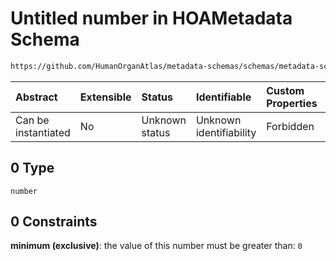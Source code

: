 # Untitled number in HOAMetadata Schema

```txt
https://github.com/HumanOrganAtlas/metadata-schemas/schemas/metadata-schemas.json#/$defs/Donor/properties/weight/anyOf/0
```



| Abstract            | Extensible | Status         | Identifiable            | Custom Properties | Additional Properties | Access Restrictions | Defined In                                                                   |
| :------------------ | :--------- | :------------- | :---------------------- | :---------------- | :-------------------- | :------------------ | :--------------------------------------------------------------------------- |
| Can be instantiated | No         | Unknown status | Unknown identifiability | Forbidden         | Allowed               | none                | [metadata-schema.json\*](../out/metadata-schema.json "open original schema") |

## 0 Type

`number`

## 0 Constraints

**minimum (exclusive)**: the value of this number must be greater than: `0`
